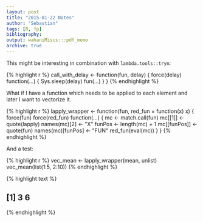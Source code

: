 ```yaml
---
layout: post
title: "2015-01-22 Notes"
author: "Sebastian"
tags: [R, fp]
bibliography:
output: wahaniMiscs:::pdf_memo
archive: true
---
```


This might be interesting in combination with `lambda.tools::tryn`:


{% highlight r %}
call_with_delay <- function(fun, delay) {
    force(delay)
    function(...) {
        Sys.sleep(delay)
        fun(...)
    }
}
{% endhighlight %}

What if I have a function which needs to be applied to each element and later I want to vectorize it.


{% highlight r %}
lapply_wrapper <- function(fun, red_fun = function(x) x) {
    force(fun)
    force(red_fun)
    function(...) {
        mc <- match.call(fun)
        mc[[1]] <- quote(lapply)
        names(mc)[2] <- "X"
        funPos <- length(mc) + 1
        mc[[funPos]] <- quote(fun)
        names(mc)[funPos] <- "FUN"
        red_fun(eval(mc))
    }
}
{% endhighlight %}

And a test:


{% highlight r %}
vec_mean <- lapply_wrapper(mean, unlist)
vec_mean(list(1:5, 2:10))
{% endhighlight %}



{% highlight text %}
## [1] 3 6
{% endhighlight %}
